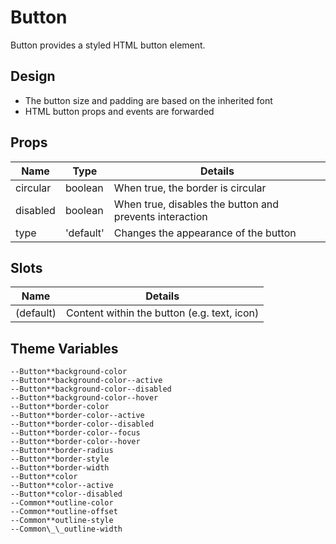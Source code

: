 # Button

Button provides a styled HTML button element.

<script>
    import ButtonExample from '../_examples/ButtonExample.svelte';
</script>

<ButtonExample />

## Design

- The button size and padding are based on the inherited font
- HTML button props and events are forwarded

## Props

| Name     | Type      | Details                                                 |
| -------- | --------- | ------------------------------------------------------- |
| circular | boolean   | When true, the border is circular                       |
| disabled | boolean   | When true, disables the button and prevents interaction |
| type     | 'default' | Changes the appearance of the button                    |

## Slots

| Name      | Details                                     |
| --------- | ------------------------------------------- |
| (default) | Content within the button (e.g. text, icon) |

## Theme Variables

```
--Button**background-color
--Button**background-color--active
--Button**background-color--disabled
--Button**background-color--hover
--Button**border-color
--Button**border-color--active
--Button**border-color--disabled
--Button**border-color--focus
--Button**border-color--hover
--Button**border-radius
--Button**border-style
--Button**border-width
--Button**color
--Button**color--active
--Button**color--disabled
--Common**outline-color
--Common**outline-offset
--Common**outline-style
--Common\_\_outline-width
```
